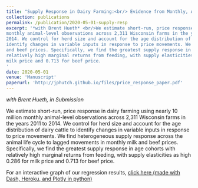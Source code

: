```yaml
---
title: "Supply Response in Dairy Farming:<br/> Evidence from Monthly, Animal-Level Data"
collection: publications
permalink: /publication/2020-05-01-supply-resp
excerpt: '*with Brent Hueth* <br/>We estimate short-run, price response in dairy farming using nearly 10 million
monthly animal-level observations across 2,311 Wisconsin farms in the years 2011 to
2014. We control for herd size and account for the age distribution of dairy cattle to
identify changes in variable inputs in response to price movements. We find heterogeneous supply response across the animal life cycle to lagged movements in monthly milk
and beef prices. Specifically, we find the greatest supply response in age cohorts with
relatively high marginal returns from feeding, with supply elasticities as high 0.286 for
milk price and 0.713 for beef price.
'
date: 2020-05-01
venue: 'Manuscript'
paperurl: 'http://jphutch.github.io/files/price_response_paper.pdf'
---
```


*with Brent Hueth, in Submission*

We estimate short-run, price response in dairy farming using nearly 10 million
monthly animal-level observations across 2,311 Wisconsin farms in the years 2011 to
2014. We control for herd size and account for the age distribution of dairy cattle to
identify changes in variable inputs in response to price movements. We find heterogeneous supply response across the animal life cycle to lagged movements in monthly milk
and beef prices. Specifically, we find the greatest supply response in age cohorts with
relatively high marginal returns from feeding, with supply elasticities as high 0.286 for
milk price and 0.713 for beef price.

For an interactive graph of our regression results, [click here (made with Dash, Heroku, and Plotly in python)](https://results-lact-app1.herokuapp.com/)